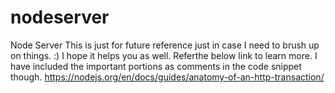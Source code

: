 # nodeserver
Node Server
This is just for future reference just in case I need to brush up on things. :) I hope it helps you as well. 
Referthe below link to learn more. I have included the important portions as comments in the code snippet though.
https://nodejs.org/en/docs/guides/anatomy-of-an-http-transaction/
